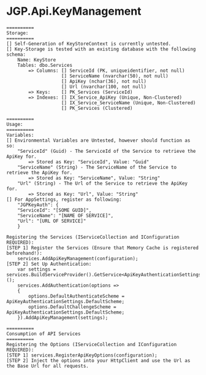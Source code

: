 # JGP.Api.KeyManagement

	==========
	Storage:
	==========
	[] Self-Generation of KeyStoreContext is currently untested.
	[] Key-Storage is tested with an existing database with the following schema:
		Name: KeyStore
		Tables: dbo.Services
			=> Columns:	[] ServiceId (PK, uniqueidentifier, not null)
						[] ServiceName (nvarchar(50), not null)
						[] ApiKey (nchar(36), not null)
						[] Url (nvarchar(100, not null)
			=> Keys:	[] PK_Services (ServiceId)
			=> Indexes:	[] IX_Service_ApiKey (Unique, Non-Clustered)
						[] IX_Service_ServiceName (Unique, Non-Clustered)
						[] PK_Services (Clustered)
	
	==========
	Usage:
	==========
	Variables:
	[] Environmental Variables are Untested, however should function as so:
		"ServiceId" (Guid) - The ServiceId of the Service to retrieve the ApiKey for.
			=> Stored as Key: "ServiceId", Value: "Guid"
		"ServiceName" (String) - The ServiceName of the Service to retrieve the ApiKey for.
			=> Stored as Key: "ServiceName", Value: "String"
		"Url" (String) - The Url of the Service to retrieve the ApiKey for.
			=> Stored as Key: "Url", Value: "String"
	[] For AppSettings, register as following:
		"JGPKeyAuth": {
		"ServiceId": "[SOME GUID]",
		"ServiceName": "[NAME OF SERVICE]",
		"Url": "[URL OF SERVICE]"
		}
	
	Registering the Services (IServiceCollection and IConfiguration REQUIRED):
	[STEP 1] Register the Services (Ensure that Memory Cache is registered beforehand!):
		services.AddApiKeyManagement(configuration);
	[STEP 2] Set Up Authentication:
		var settings = services.BuildServiceProvider().GetService<ApiKeyAuthenticationSettings>();
		services.AddAuthentication(options =>
		{
		    options.DefaultAuthenticateScheme = ApiKeyAuthenticationSettings.DefaultScheme;
		    options.DefaultChallengeScheme = ApiKeyAuthenticationSettings.DefaultScheme;
		}).AddApiKeyManagement(settings);

	==========
	Consumption of API Services
	==========
	Registering the Options (IServiceCollection and IConfiguration REQUIRED):
	[STEP 1] services.RegisterApiKeyOptions(configuration);
	[STEP 2] Inject the options into your HttpClient and use the Url as the Base Url for all requests.
